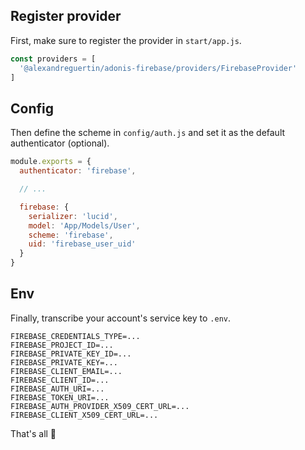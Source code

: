 ## Register provider

First, make sure to register the provider in `start/app.js`.

```js
const providers = [
  '@alexandreguertin/adonis-firebase/providers/FirebaseProvider'
]
```

## Config

Then define the scheme in `config/auth.js` and set it as the default authenticator (optional).

```js
module.exports = {
  authenticator: 'firebase',

  // ...

  firebase: {
    serializer: 'lucid',
    model: 'App/Models/User',
    scheme: 'firebase',
    uid: 'firebase_user_uid'
  }
}
```

## Env

Finally, transcribe your account's service key to `.env`.

```env
FIREBASE_CREDENTIALS_TYPE=...
FIREBASE_PROJECT_ID=...
FIREBASE_PRIVATE_KEY_ID=...
FIREBASE_PRIVATE_KEY=...
FIREBASE_CLIENT_EMAIL=...
FIREBASE_CLIENT_ID=...
FIREBASE_AUTH_URI=...
FIREBASE_TOKEN_URI=...
FIREBASE_AUTH_PROVIDER_X509_CERT_URL=...
FIREBASE_CLIENT_X509_CERT_URL=...
```

That's all 🎉